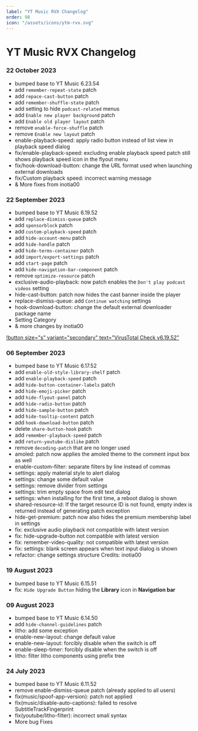 ```yaml
---
label: "YT Music RVX Changelog"
order: 98
icon: "/assets/icons/ytm-rvx.svg"
---
```


# YT Music RVX Changelog

### 22 October 2023
- bumped base to YT Music 6.23.54
- add `remember-repeat-state` patch
- add `repace-cast-button` patch
- add `remember-shuffle-state` patch
- add setting to hide `podcast-related` menus
- add `Enable new player background` patch
- add `Enable old player layout` patch
- remove `enable-force-shuffle` patch
- remove `Enable new layout` patch
- enable-playback-speed: apply radio button instead of list view in playback speed dialog
- fix/enable-playback-speed: excluding enable playback speed patch still shows playback speed icon in the flyout menu
- fix/hook-download-button: change the URL format used when launching external downloads
- fix/Custom playback speed: incorrect warning message
- & More fixes from inotia00

### 22 September 2023
- bumped base to YT Music 6.19.52
- add `replace-dismiss-queue` patch
- add `sponsorblock` patch
- add `custom-playback-speed` patch
- add `hide-account-menu` patch
- add `hide-handle` patch
- add `hide-terms-container` patch
- add `import/export-settings` patch
- add `start-page` patch
- add `hide-navigation-bar-component` patch
- remove `optimize-resource` patch
- exclusive-audio-playback: now patch enables the `Don't play podcast videos` setting
- hide-cast-button: patch now hides the cast banner inside the player
- replace-dismiss-queue: add `Continue watching` settings
- hook-download-button: change the default external downloader package name
- Setting Category
- & more changes by inotia00

[!button size="s" variant="secondary" text="VirusTotal Check v6.19.52"](https://www.virustotal.com/gui/file/a21490331537733911c6626546a3b059b9b7a664a524b16765c8fc3542a6cf92/detection)

### 06 September 2023
- bumped base to YT Music 6.17.52
- add `enable-old-style-library-shelf` patch
- add `enable-playback-speed` patch
- add `hide-button-container-labels` patch
- add `hide-emoji-picker` patch
- add `hide-flyout-panel` patch
- add `hide-radio-button` patch
- add `hide-sample-button` patch
- add `hide-tooltip-content` patch
- add `hook-download-button` patch
- delete `share-button-hook` patch
- add `remember-playback-speed` patch
- add `return-youtube-dislike` patch
- remove `decoding-patch` that are no longer used
- amoled: patch now applies the amoled theme to the comment input box as well
- enable-custom-filter: separate filters by line instead of commas
- settings: apply material style to alert dialog
- settings: change some default value
- settings: remove divider from settings
- settings: trim empty space from edit text dialog
- settings: when installing for the first time, a reboot dialog is shown
- shared-resource-id: If the target resource ID is not found, empty index is returned instead of generating patch exception
- hide-get-premium: patch now also hides the premium membership label in settings
- fix: exclusive audio playback not compatible with latest version
- fix: hide-upgrade-button not compatible with latest version
- fix: remember-video-quality: not compatible with latest version
- fix: settings: blank screen appears when text input dialog is shown
- refactor: change settings structure
Credits: inotia00

### 19 August 2023
- bumped base to YT Music 6.15.51
- fix: `Hide Upgrade Button` hiding the **Library** icon in **Navigation bar**

### 09 August 2023
- bumped base to YT Music 6.14.50
- add `hide-channel-guidelines` patch
- litho: add some exception
- enable-new-layout: change default value
- enable-new-layout: forcibly disable when the switch is off
- enable-sleep-timer: forcibly disable when the switch is off
- litho: filter litho components using prefix tree

### 24 July 2023
- bumped base to YT Music 6.11.52
- remove enable-dismiss-queue patch (already applied to all users)
- fix(music/spoof-app-version): patch not applied
- fix(music/disable-auto-captions): failed to resolve SubtitleTrackFingerprint
- fix(youtube/litho-filter): incorrect smali syntax
- More bug Fixes
